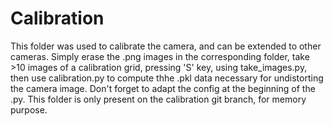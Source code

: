 # Calibration

This folder was used to calibrate the camera, and can be extended to other cameras. Simply erase the .png images in the corresponding folder, take >10 images of a calibration grid, pressing 'S' key, using take_images.py, then use calibration.py to compute thhe .pkl data necessary for undistorting the camera image. Don't forget to adapt the config at the beginning of the .py.
This folder is only present on the calibration git branch, for memory purpose.